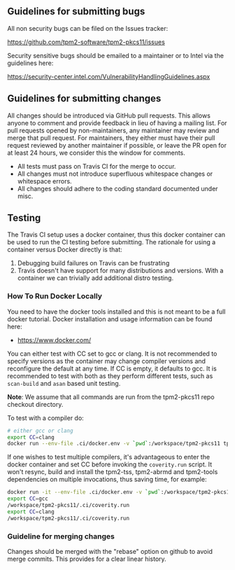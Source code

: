 ## Guidelines for submitting bugs

All non security bugs can be filed on the Issues tracker:

<https://github.com/tpm2-software/tpm2-pkcs11/issues>

Security sensitive bugs should be emailed to a maintainer or to Intel
via the guidelines here:

<https://security-center.intel.com/VulnerabilityHandlingGuidelines.aspx>

## Guidelines for submitting changes

All changes should be introduced via GitHub pull requests. This allows anyone to
comment and provide feedback in lieu of having a mailing list. For pull requests
opened by non-maintainers, any maintainer may review and merge that pull request.
For maintainers, they either must have their pull request reviewed by another
maintainer if possible, or leave the PR open for at least 24 hours, we consider
this the window for comments.

  * All tests must pass on Travis CI for the merge to occur.
  * All changes must not introduce superfluous whitespace changes or whitespace errors.
  * All changes should adhere to the coding standard documented under misc.

## Testing
The Travis CI setup uses a docker container, thus this docker container can be used
to run the CI testing before submitting. The rationale for using a container versus
Docker directly is that:
1. Debugging build failures on Travis can be frustrating
2. Travis doesn't have support for many distributions and versions. With a container
   we can trivially add additional distro testing.

### How To Run Docker Locally

You need to have the docker tools installed and this is not meant to be a full docker
tutorial. Docker installation and usage information can be found here:
  - https://www.docker.com/

You can either test with CC set to gcc or clang. It is not recommended to specify versions
as the container may change compiler versions and reconfigure the default at any time. If
CC is empty, it defaults to gcc. It is recommended to test with both as they perform different
tests, such as `scan-build` and `asan` based unit testing.

**Note**: We assume that all commands are run from the tpm2-pkcs11 repo checkout directory.

To test with a compiler do:
```sh
# either gcc or clang
export CC=clang
docker run --env-file .ci/docker.env -v `pwd`:/workspace/tpm2-pkcs11 tpm2software/tpm2-tss /bin/bash -c /workspace/tpm2-pkcs11/.ci/coverity.run
```

If one wishes to test multiple compilers, it's advantageous to enter the docker
container and set CC before invoking the `coverity.run` script. It won't resync,
build and install the tpm2-tss, tpm2-abrmd and tpm2-tools dependencies on multiple
invocations, thus saving time, for example:
```sh
docker run -it --env-file .ci/docker.env -v `pwd`:/workspace/tpm2-pkcs11 tpm2software/tpm2-tss
export CC=gcc
/workspace/tpm2-pkcs11/.ci/coverity.run
export CC=clang
/workspace/tpm2-pkcs11/.ci/coverity.run
```

### Guideline for merging changes
Changes should be merged with the "rebase" option on github to avoid merge commits.
This provides for a clear linear history.
